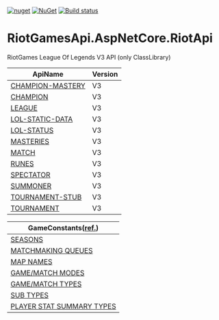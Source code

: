 [![nuget](https://img.shields.io/badge/Nuget-RiotGamesApi.AspNetCore.RiotApi-brightgreen.svg?maxAge=259200)](https://www.nuget.org/packages/RiotGamesApi.AspNetCore.RiotApi)
[![NuGet](https://img.shields.io/nuget/v/RiotGamesApi.AspNetCore.RiotApi.svg)](https://www.nuget.org/packages/RiotGamesApi.AspNetCore.RiotApi)
[![Build status](https://ci.appveyor.com/api/projects/status/0py2st27cn4mh3ku?svg=true)](https://ci.appveyor.com/project/msx752/riotgamesapi-aspnetcore-riotapi)

# RiotGamesApi.AspNetCore.RiotApi
RiotGames League Of Legends V3 API (only ClassLibrary)

ApiName | Version
--- | ---
[CHAMPION-MASTERY](https://github.com/msx752/RiotGamesApi.AspNetCore.RiotApi/tree/master/RiotGamesApi.AspNetCore.RiotApi/NonStaticEndPoints/ChampionMastery) | V3
[CHAMPION](https://github.com/msx752/RiotGamesApi.AspNetCore.RiotApi/tree/master/RiotGamesApi.AspNetCore.RiotApi/NonStaticEndPoints/Champion) | V3
[LEAGUE](https://github.com/msx752/RiotGamesApi.AspNetCore.RiotApi/tree/master/RiotGamesApi.AspNetCore.RiotApi/NonStaticEndPoints/League) | V3
[LOL-STATIC-DATA](https://github.com/msx752/RiotGamesApi.AspNetCore.RiotApi/tree/master/RiotGamesApi.AspNetCore.RiotApi/StaticEndPoints)  | V3
[LOL-STATUS](https://github.com/msx752/RiotGamesApi.AspNetCore.RiotApi/tree/master/RiotGamesApi.AspNetCore.RiotApi/StatusEndPoints)| V3
[MASTERIES](https://github.com/msx752/RiotGamesApi.AspNetCore.RiotApi/tree/master/RiotGamesApi.AspNetCore.RiotApi/NonStaticEndPoints/Mastery) | V3
[MATCH](https://github.com/msx752/RiotGamesApi.AspNetCore.RiotApi/tree/master/RiotGamesApi.AspNetCore.RiotApi/NonStaticEndPoints/Match) | V3
[RUNES](https://github.com/msx752/RiotGamesApi.AspNetCore.RiotApi/tree/master/RiotGamesApi.AspNetCore.RiotApi/NonStaticEndPoints/Rune) | V3
[SPECTATOR](https://github.com/msx752/RiotGamesApi.AspNetCore.RiotApi/tree/master/RiotGamesApi.AspNetCore.RiotApi/NonStaticEndPoints/Spectator) | V3
[SUMMONER](https://github.com/msx752/RiotGamesApi.AspNetCore.RiotApi/tree/master/RiotGamesApi.AspNetCore.RiotApi/NonStaticEndPoints/Summoner) | V3
[TOURNAMENT-STUB](https://github.com/msx752/RiotGamesApi.AspNetCore.RiotApi/tree/master/RiotGamesApi.AspNetCore.RiotApi/TournamentEndPoints) | V3
[TOURNAMENT](https://github.com/msx752/RiotGamesApi.AspNetCore.RiotApi/tree/master/RiotGamesApi.AspNetCore.RiotApi/TournamentEndPoints) | V3

GameConstants([ref.](https://developer.riotgames.com/game-constants.html)) |
--- |
[SEASONS](https://github.com/msx752/RiotGamesApi.AspNetCore.RiotApi/blob/master/RiotGamesApi.AspNetCore.RiotApi/Enums/GameConstants/Season.cs) |
[MATCHMAKING QUEUES](https://github.com/msx752/RiotGamesApi.AspNetCore.RiotApi/blob/master/RiotGamesApi.AspNetCore.RiotApi/Enums/GameConstants/MatchMakingQueue.cs) |
[MAP NAMES](https://github.com/msx752/RiotGamesApi.AspNetCore.RiotApi/blob/master/RiotGamesApi.AspNetCore.RiotApi/Enums/GameConstants/MapName.cs) |
[GAME/MATCH MODES](https://github.com/msx752/RiotGamesApi.AspNetCore.RiotApi/blob/master/RiotGamesApi.AspNetCore.RiotApi/Enums/GameConstants/GameMatchMode.cs) |
[GAME/MATCH TYPES](https://github.com/msx752/RiotGamesApi.AspNetCore.RiotApi/blob/master/RiotGamesApi.AspNetCore.RiotApi/Enums/GameConstants/GameMatchType.cs) |
[SUB TYPES](https://github.com/msx752/RiotGamesApi.AspNetCore.RiotApi/blob/master/RiotGamesApi.AspNetCore.RiotApi/Enums/GameConstants/SubType.cs) |
[PLAYER STAT SUMMARY TYPES](https://github.com/msx752/RiotGamesApi.AspNetCore.RiotApi/blob/master/RiotGamesApi.AspNetCore.RiotApi/Enums/GameConstants/PlayerStatSummaryType.cs) |
